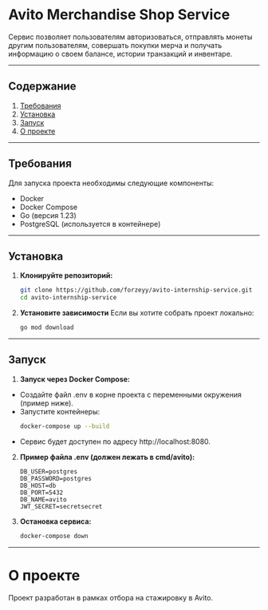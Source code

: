 # Avito Merchandise Shop Service

Сервис позволяет пользователям авторизоваться, отправлять монеты другим пользователям, совершать покупки мерча и получать информацию о своем балансе, истории транзакций и инвентаре.

---

## **Содержание**
1. [Требования](#требования)
2. [Установка](#установка)
3. [Запуск](#запуск)
4. [О проекте](#о-проекте)

---

## **Требования**

Для запуска проекта необходимы следующие компоненты:
- Docker
- Docker Compose
- Go (версия 1.23)
- PostgreSQL (используется в контейнере)

---

## **Установка**

1. **Клонируйте репозиторий:**
   ```bash
   git clone https://github.com/forzeyy/avito-internship-service.git
   cd avito-internship-service
   
2. **Установите зависимости**
    Если вы хотите собрать проект локально:
    ```bash
    go mod download

---

## **Запуск**
1. **Запуск через Docker Compose:**
 - Создайте файл .env в корне проекта с переменными окружения (пример ниже).
 - Запустите контейнеры:
    ```bash
    docker-compose up --build
 - Сервис будет доступен по адресу http://localhost:8080.
2. **Пример файла .env (должен лежать в cmd/avito):**
   ```env
   DB_USER=postgres
   DB_PASSWORD=postgres
   DB_HOST=db
   DB_PORT=5432
   DB_NAME=avito
   JWT_SECRET=secretsecret
3. **Остановка сервиса:**
    ```bash
    docker-compose down

---

# О проекте
Проект разработан в рамках отбора на стажировку в Avito.
